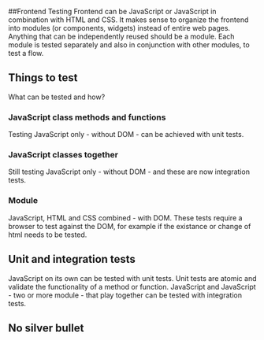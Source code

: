 ##Frontend Testing
Frontend can be JavaScript or JavaScript in combination with HTML and CSS. It makes sense to organize the frontend into modules (or components, widgets) instead of entire web pages. Anything that can be independently reused should be a module. Each module is tested separately and also in conjunction with other modules, to test a flow.

## Things to test
What can be tested and how?
### JavaScript class methods and functions
Testing JavaScript only - without DOM - can be achieved with unit tests.

### JavaScript classes together
Still testing JavaScript only - without DOM - and these are now integration tests.

### Module
JavaScript, HTML and CSS combined - with DOM. These tests require a browser to test against the DOM, for example if the existance or change of html needs to be tested.



## Unit and integration tests
JavaScript on its own can be tested with unit tests. Unit tests are atomic and validate the functionality of a method or function. JavaScript and JavaScript - two or more module - that play together can be tested with integration tests.


## No silver bullet
